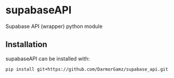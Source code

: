 # supabaseAPI
Supabase API (wrapper) python module


## Installation
supabaseAPI can be installed with:
```bash
pip install git+https://github.com/DarmorGamz/supabase_api.git
```
